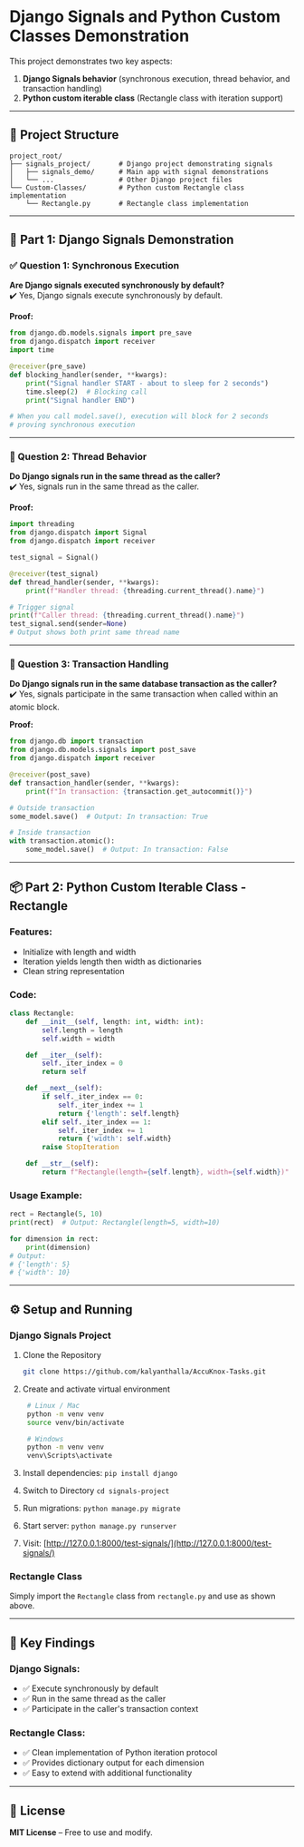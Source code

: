 # Django Signals and Python Custom Classes Demonstration

This project demonstrates two key aspects:

1. **Django Signals behavior** (synchronous execution, thread behavior, and transaction handling)  
2. **Python custom iterable class** (Rectangle class with iteration support)

---

## 📁 Project Structure

```
project_root/
├── signals_project/       # Django project demonstrating signals
│   ├── signals_demo/      # Main app with signal demonstrations
│   └── ...                # Other Django project files
└── Custom-Classes/        # Python custom Rectangle class implementation
    └── Rectangle.py       # Rectangle class implementation
```

---

## 🧩 Part 1: Django Signals Demonstration

### ✅ Question 1: Synchronous Execution

**Are Django signals executed synchronously by default?**  
✔️ Yes, Django signals execute synchronously by default.

**Proof:**

```python
from django.db.models.signals import pre_save
from django.dispatch import receiver
import time

@receiver(pre_save)
def blocking_handler(sender, **kwargs):
    print("Signal handler START - about to sleep for 2 seconds")
    time.sleep(2)  # Blocking call
    print("Signal handler END")

# When you call model.save(), execution will block for 2 seconds
# proving synchronous execution
```

---

### 🧵 Question 2: Thread Behavior

**Do Django signals run in the same thread as the caller?**  
✔️ Yes, signals run in the same thread as the caller.

**Proof:**

```python
import threading
from django.dispatch import Signal
from django.dispatch import receiver

test_signal = Signal()

@receiver(test_signal)
def thread_handler(sender, **kwargs):
    print(f"Handler thread: {threading.current_thread().name}")

# Trigger signal
print(f"Caller thread: {threading.current_thread().name}")
test_signal.send(sender=None)
# Output shows both print same thread name
```

---

### 🔁 Question 3: Transaction Handling

**Do Django signals run in the same database transaction as the caller?**  
✔️ Yes, signals participate in the same transaction when called within an atomic block.

**Proof:**

```python
from django.db import transaction
from django.db.models.signals import post_save
from django.dispatch import receiver

@receiver(post_save)
def transaction_handler(sender, **kwargs):
    print(f"In transaction: {transaction.get_autocommit()}")

# Outside transaction
some_model.save()  # Output: In transaction: True

# Inside transaction
with transaction.atomic():
    some_model.save()  # Output: In transaction: False
```

---

## 📦 Part 2: Python Custom Iterable Class - Rectangle

### Features:

- Initialize with length and width
- Iteration yields length then width as dictionaries
- Clean string representation

### Code:

```python
class Rectangle:
    def __init__(self, length: int, width: int):
        self.length = length
        self.width = width

    def __iter__(self):
        self._iter_index = 0
        return self

    def __next__(self):
        if self._iter_index == 0:
            self._iter_index += 1
            return {'length': self.length}
        elif self._iter_index == 1:
            self._iter_index += 1
            return {'width': self.width}
        raise StopIteration

    def __str__(self):
        return f"Rectangle(length={self.length}, width={self.width})"
```

### Usage Example:

```python
rect = Rectangle(5, 10)
print(rect)  # Output: Rectangle(length=5, width=10)

for dimension in rect:
    print(dimension)
# Output:
# {'length': 5}
# {'width': 10}
```

---

## ⚙️ Setup and Running

### Django Signals Project

1. Clone the Repository

    ```bash
    git clone https://github.com/kalyanthalla/AccuKnox-Tasks.git
    ```
2. Create and activate virtual environment
   ```bash
    # Linux / Mac
    python -m venv venv
    source venv/bin/activate

    # Windows
    python -m venv venv
    venv\Scripts\activate
    ```

3. Install dependencies: `pip install django`
4. Switch to Directory `cd signals-project`  
5. Run migrations: `python manage.py migrate`  
6. Start server: `python manage.py runserver`  
7. Visit: [http://127.0.0.1:8000/test-signals/](http://127.0.0.1:8000/test-signals/)

### Rectangle Class

Simply import the `Rectangle` class from `rectangle.py` and use as shown above.

---

## 📌 Key Findings

### Django Signals:
- ✅ Execute synchronously by default  
- ✅ Run in the same thread as the caller  
- ✅ Participate in the caller's transaction context  

### Rectangle Class:
- ✅ Clean implementation of Python iteration protocol  
- ✅ Provides dictionary output for each dimension  
- ✅ Easy to extend with additional functionality  

---

## 📄 License

**MIT License** – Free to use and modify.
